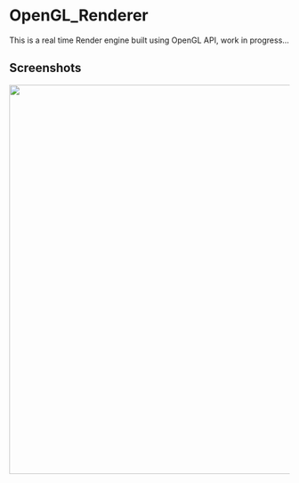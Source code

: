 # OpenGL_Renderer
This is a real time Render engine built using OpenGL API, work in progress...

## Screenshots
<image src="./Screenshot.png" width="700">

